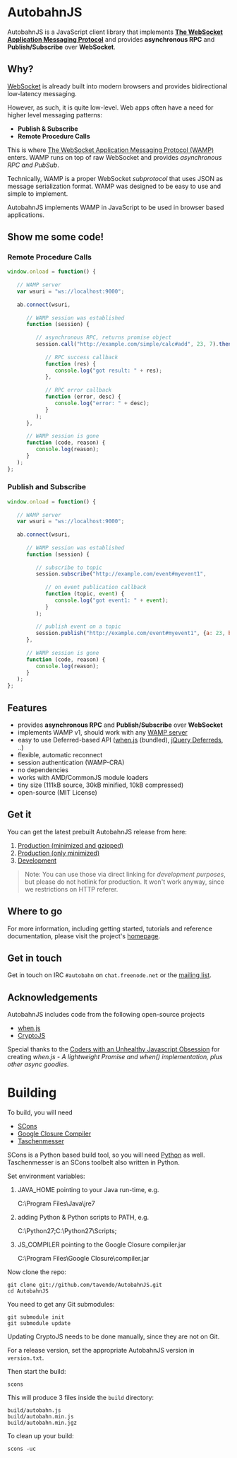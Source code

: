 # AutobahnJS

AutobahnJS is a JavaScript client library that implements **[The WebSocket Application Messaging Protocol](http://wamp.ws/)** and provides **asynchronous RPC** and **Publish/Subscribe** over **WebSocket**.

## Why?

[WebSocket](http://tools.ietf.org/html/rfc6455) is already built into
modern browsers and provides bidirectional low-latency messaging.

However, as such, it is quite low-level. Web apps often have a need for
higher level messaging patterns:

  * **Publish & Subscribe**
  * **Remote Procedure Calls**

This is where [The WebSocket Application Messaging Protocol (WAMP)](http://wamp.ws/) enters. WAMP runs on top of raw WebSocket and provides *asynchronous RPC and PubSub*.

Technically, WAMP is a proper WebSocket *subprotocol* that uses JSON as
message serialization format. WAMP was designed to be easy to use and
simple to implement.

AutobahnJS implements WAMP in JavaScript to be used in browser based applications.


## Show me some code!

### Remote Procedure Calls

``` JavaScript
window.onload = function() {
 
   // WAMP server
   var wsuri = "ws://localhost:9000";
 
   ab.connect(wsuri,
 
      // WAMP session was established
      function (session) {
 
         // asynchronous RPC, returns promise object
         session.call("http://example.com/simple/calc#add", 23, 7).then(
 
            // RPC success callback
            function (res) {
               console.log("got result: " + res);
            },
 
            // RPC error callback
            function (error, desc) {
               console.log("error: " + desc);
            }
         );
      },
 
      // WAMP session is gone
      function (code, reason) {
         console.log(reason);
      }
   );
};
```

### Publish and Subscribe

``` JavaScript
window.onload = function() {
 
   // WAMP server
   var wsuri = "ws://localhost:9000";
 
   ab.connect(wsuri,
 
      // WAMP session was established
      function (session) {
 
         // subscribe to topic
         session.subscribe("http://example.com/event#myevent1",
 
            // on event publication callback
            function (topic, event) {
               console.log("got event1: " + event);
            }
         );
 
         // publish event on a topic
         session.publish("http://example.com/event#myevent1", {a: 23, b: "foobar"});
      },
 
      // WAMP session is gone
      function (code, reason) {
         console.log(reason);
      }
   );
};
```

## Features

 * provides **asynchronous RPC** and **Publish/Subscribe** over **WebSocket**
 * implements WAMP v1, should work with any [WAMP server](http://wamp.ws/implementations/)
 * easy to use Deferred-based API ([when.js](https://github.com/cujojs/when) (bundled), [jQuery Deferreds](http://api.jquery.com/category/deferred-object/), ..)
 * flexible, automatic reconnect
 * session authentication (WAMP-CRA)
 * no dependencies
 * works with AMD/CommonJS module loaders
 * tiny size (111kB source, 30kB minified, 10kB compressed)
 * open-source (MIT License)

## Get it

You can get the latest prebuilt AutobahnJS release from here:

  1. [Production (minimized and gzipped)](http://autobahn.s3.amazonaws.com/js/autobahn.min.jgz)
  2. [Production (only minimized)](http://autobahn.s3.amazonaws.com/js/autobahn.min.js)
  3. [Development](http://autobahn.s3.amazonaws.com/js/autobahn.js)

> Note: You can use those via direct linking for *development purposes*, but please do not hotlink for production. It won't work anyway, since we restrictions on HTTP referer.


## Where to go

For more information, including getting started, tutorials and reference documentation, please visit the project's [homepage](http://autobahn.ws/js).


## Get in touch

Get in touch on IRC `#autobahn` on `chat.freenode.net` or the [mailing list](http://groups.google.com/group/autobahnws).


## Acknowledgements

AutobahnJS includes code from the following open-source projects

  * [when.js](https://github.com/cujojs/when)
  * [CryptoJS](http://code.google.com/p/crypto-js/)

Special thanks to the [Coders with an Unhealthy Javascript Obsession](http://cujojs.com/) for creating *when.js - A lightweight Promise and when() implementation, plus other async goodies.*


# Building

To build, you will need

  * [SCons](http://www.scons.org/)
  * [Google Closure Compiler](http://dl.google.com/closure-compiler/compiler-latest.zip)
  * [Taschenmesser](https://github.com/oberstet/taschenmesser)

SCons is a Python based build tool, so you will need [Python](http://python.org/) as well. Taschenmesser is an SCons toolbelt also written in Python.

Set environment variables:

  1. JAVA_HOME pointing to your Java run-time, e.g.
   
  		C:\Program Files\Java\jre7

  2. adding Python & Python scripts to PATH, e.g.  		
		
 		C:\Python27;C:\Python27\Scripts;

  3. JS_COMPILER pointing to the Google Closure compiler.jar
  
		C:\Program Files\Google Closure\compiler.jar

Now clone the repo:

	git clone git://github.com/tavendo/AutobahnJS.git
	cd AutobahnJS

You need to get any Git submodules:

	git submodule init
	git submodule update 

Updating CryptoJS needs to be done manually, since they are not on Git.

For  a release version, set the appropriate AutobahnJS version in `version.txt`.

Then start the build:

	scons

This will produce 3 files inside the `build` directory:

    build/autobahn.js
    build/autobahn.min.js
    build/autobahn.min.jgz

To clean up your build:

	scons -uc
